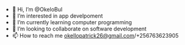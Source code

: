 - 👋 Hi, I’m @OkeloBul
- 👀 I’m interested in app develpoment
- 🌱 I’m currently learning computer programming
- 💞️ I’m looking to collaborate on software development
- 📫 How to reach me okellopatrick26@gmail.com/+256763623905

<!---
OkeloBul/OkeloBul is a ✨ special ✨ repository because its `README.md` (this file) appears on your GitHub profile.
You can click the Preview link to take a look at your changes.
--->
